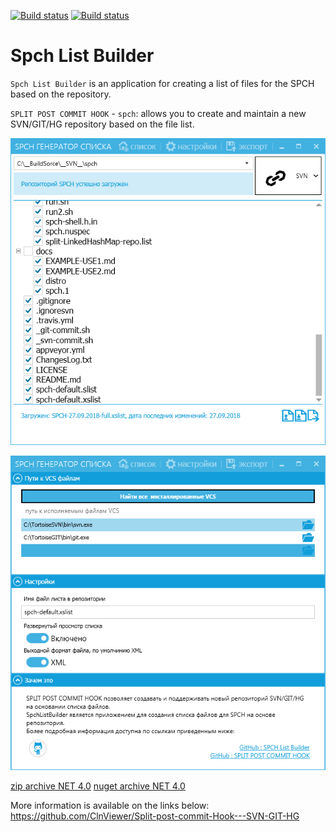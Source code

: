 [![Build status](https://ci.appveyor.com/api/projects/status/qbw3qxghycnkm8ec?svg=true)](https://ci.appveyor.com/project/ClnViewer/spchlistbuilder)
[![Build status](https://ci.appveyor.com/api/projects/status/qbw3qxghycnkm8ec/branch/master?svg=true)](https://ci.appveyor.com/project/ClnViewer/spchlistbuilder/branch/master)

# Spch List Builder

`Spch List Builder` is an application for creating a list of files for the SPCH based on the repository.

`SPLIT POST COMMIT HOOK` - `spch`: allows you to create and maintain a new SVN/GIT/HG repository based on the file list.

![SpchListBuilder Main screen](docs/SpchListBuilder-Main.png)

![SpchListBuilder Setup screen](docs/SpchListBuilder-Setup.png)

[zip archive NET 4.0](https://ci.appveyor.com/api/buildjobs/w5yas8rdjo2c29bo/artifacts/Metro%2Fbin%2FSpchListBuilder.zip)
[nuget archive NET 4.0](https://ci.appveyor.com/api/buildjobs/w5yas8rdjo2c29bo/artifacts/SpchListBuilder.0.0.1.nupkg)

More information is available on the links below: https://github.com/ClnViewer/Split-post-commit-Hook---SVN-GIT-HG
